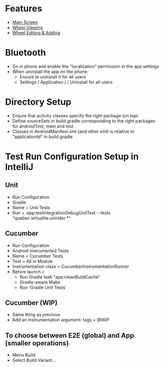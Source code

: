 # Features

* [Main Screen](app/src/androidTest/assets/features/integration/Int0_Main.feature)
* [Wheel Viewing](app/src/androidTest/assets/features/integration/Int1_WheelView.feature)
* [Wheel Editing & Adding](app/src/androidTest/assets/features/integration/Int2_WheelEdit.feature)

# Bluetooth

* Go in phone and enable the "localization" permission in the app settings
* When uninstall the app on the phone:
  * Ensure to uninstall it for all users
  * Settings / Application / <app> / Uninstall for all users

# Directory Setup

* Ensure that activity classes specify the right package (on top)
* Define sourceSets in build.gradle corresponding to the right packages for androidTest, main and test.
* Classes in AndroidManifest.xml (and other xml) is relative to "applicationId" in build.gradle

# Test Run Configuration Setup in IntelliJ

## Unit

* Run Configuration
* Gradle
* Name = Unit Tests
* Run = :app:testIntegrationDebugUnitTest --tests "quebec.virtualite.unirider.*"

## Cucumber

* Run Configuration
* Android Instrumented Tests
* Name = Cucumber Tests
* Test = All in Module
* Instrumentation class = CucumberInstrumentationRunner
* Before launch =
  * Run Gradle task "app:cleanBuildCache"
  * Gradle-aware Make
  * Run 'Gradle Unit Tests'

## Cucumber (WIP)

* Same thing as previous
* Add an instrumentation argument:
  tags = @WIP

## To choose between E2E (global) and App (smaller operations)

* Menu Build
* Select Build Variant...
